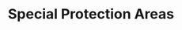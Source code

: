 ---
schema: default
title: Special Protection Areas
organization: South Ayrshire Council
notes: >-
    Areas of special protection in Ayrshire
resources:
  - name: Special Protection Areas FEATURE LAYER
  - url: >-
      
  - format: FEATURE LAYER
license: 
category:

  - boundaries
  - conservation
  - environment
  - planning
maintainer: South Ayrshire Council
maintainer_email: someone@example.com
---